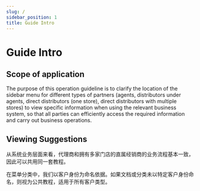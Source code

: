 ```yaml
---
slug: /
sidebar_position: 1
title: Guide Intro
---
```


# Guide Intro

## Scope of application

The purpose of this operation guideline is to clarify the location of the sidebar menu for different types of partners (agents, 
distributors under agents, direct distributors (one store), direct distributors with multiple stores) to view specific information 
when using the relevant business system, so that all parties can efficiently access the required information and carry out business operations.

## Viewing Suggestions

从系统业务层面来看，代理商和拥有多家门店的直属经销商的业务流程基本一致，因此可以共用同一套教程。

在菜单分类中，我们以客户身份为命名依据。如果文档或分类未以特定客户身份命名，则视为公共教程，适用于所有客户类型。